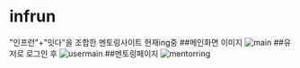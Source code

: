 # infrun
"인프런"+"잇다"을 조합한 멘토링사이트 현재ing중
##메인화면 이미지
![main](https://user-images.githubusercontent.com/79193811/180005895-2159f306-e45d-408f-9688-007984902cdf.PNG)
##유저로 로그인 후 
![usermain](https://user-images.githubusercontent.com/79193811/180006456-24792f2d-cd8b-45e1-961e-edc872d9958c.PNG)
##멘토링페이지
![mentorring](https://user-images.githubusercontent.com/79193811/180006752-b4fe9537-918f-4ffd-b94f-21fc1b8cfa1b.PNG)




